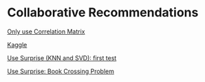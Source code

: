 # Collaborative Recommendations

[Only use Correlation Matrix](https://github.com/dongzhang84/Collaborative_Recommendations/blob/main/Collaborative_recommender_movie_correlation.ipynb)

[Kaggle](https://github.com/dongzhang84/Collaborative_Recommendations/blob/main/Movie_Recommender_Systems_Kaggle.ipynb)

[Use Surprise (KNN and SVD): first test](https://github.com/dongzhang84/Collaborative_Recommendations/blob/main/Test_KNN_SVD_in_surprise.ipynb)

[Use Surprise: Book Crossing Problem](https://github.com/dongzhang84/Collaborative_Recommendations/blob/main/Book_Crossing_Recommender.ipynb)
